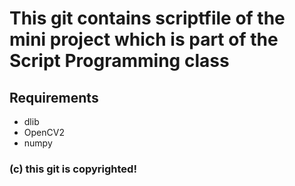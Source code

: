 # This git contains scriptfile of the mini project which is part of the Script Programming class

## Requirements
- dlib
- OpenCV2
- numpy

### (c) this git is copyrighted!
